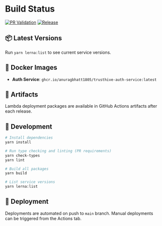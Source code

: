 # Build Status

[![PR Validation](https://github.com/anuragbhatt1805/TrustHive/actions/workflows/pr-validation.yml/badge.svg)](https://github.com/anuragbhatt1805/TrustHive/actions/workflows/pr-validation.yml)
[![Release](https://github.com/anuragbhatt1805/TrustHive/actions/workflows/release.yml/badge.svg)](https://github.com/anuragbhatt1805/TrustHive/actions/workflows/release.yml)

## 📦 Latest Versions

Run `yarn lerna:list` to see current service versions.

## 🐳 Docker Images

- **Auth Service**: `ghcr.io/anuragbhatt1805/trusthive-auth-service:latest`

## 📁 Artifacts

Lambda deployment packages are available in GitHub Actions artifacts after each release.

## 🔧 Development

```bash
# Install dependencies
yarn install

# Run type checking and linting (PR requirements)
yarn check-types
yarn lint

# Build all packages
yarn build

# List service versions
yarn lerna:list
```

## 🚀 Deployment

Deployments are automated on push to `main` branch. Manual deployments can be triggered from the Actions tab.
